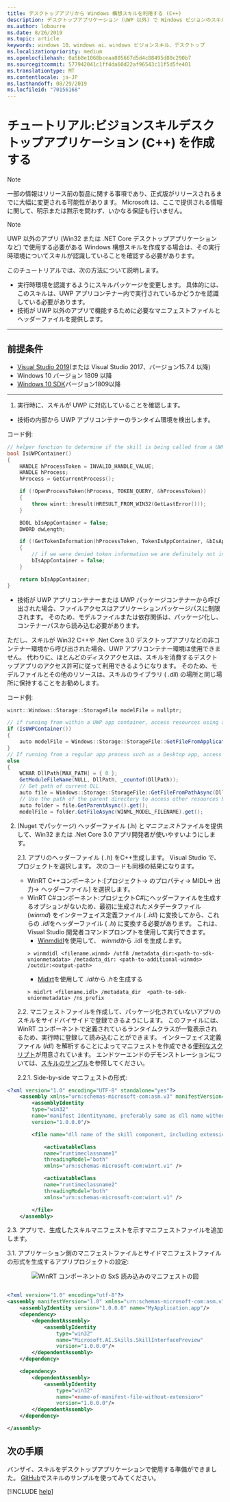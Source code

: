 ```yaml
---
title: デスクトップアプリから Windows 構想スキルを利用する (C++)
description: デスクトップアプリケーション (UWP 以外) で Windows ビジョンのスキルを準備して使用する方法について説明します。
ms.author: lobourre
ms.date: 8/26/2019
ms.topic: article
keywords: windows 10、windows ai、windows ビジョンスキル、デスクトップ
ms.localizationpriority: medium
ms.openlocfilehash: 0a5b8e1068bceaa805667d5d4c88495d80c290b7
ms.sourcegitcommit: 577942041c1ff4da60d22af96543c11f5d5fe401
ms.translationtype: MT
ms.contentlocale: ja-JP
ms.lasthandoff: 08/29/2019
ms.locfileid: "70156168"
---
```

# <a name="tutorial-create-a-vision-skill-desktop-application-c"></a>チュートリアル:ビジョンスキルデスクトップアプリケーション (C++) を作成する

> [!NOTE]
> 一部の情報はリリース前の製品に関する事項であり、正式版がリリースされるまでに大幅に変更される可能性があります。 Microsoft は、ここで提供される情報に関して、明示または黙示を問わず、いかなる保証も行いません。

> [!NOTE]
> UWP 以外のアプリ (Win32 または .NET Core デスクトップアプリケーションなど) で使用する必要がある Windows 構想スキルを作成する場合は、その実行時環境についてスキルが認識していることを確認する必要があります。

このチュートリアルでは、次の方法について説明します。

- 実行時環境を認識するようにスキルパッケージを変更します。 具体的には、このスキルは、UWP アプリコンテナー内で実行されているかどうかを認識している必要があります。
- 技術が UWP 以外のアプリで機能するために必要なマニフェストファイルとヘッダーファイルを提供します。

---

## <a name="prerequisites"></a>前提条件

- [Visual Studio 2019](https://visualstudio.microsoft.com/downloads/)(または Visual Studio 2017、バージョン15.7.4 以降)
- Windows 10 バージョン 1809 以降
- [Windows 10 SDK](https://developer.microsoft.com/windows/downloads/windows-10-sdk)バージョン1809以降

---

1. 実行時に、スキルが UWP に対応していることを確認します。

- 技術の内部から UWP アプリコンテナーのランタイム環境を検出します。

コード例:

```cpp
// helper function to determine if the skill is being called from a UWP app container or not.
bool IsUWPContainer()
{
    HANDLE hProcessToken = INVALID_HANDLE_VALUE;
    HANDLE hProcess;
    hProcess = GetCurrentProcess();

    if (!OpenProcessToken(hProcess, TOKEN_QUERY, &hProcessToken))
    {
        throw winrt::hresult(HRESULT_FROM_WIN32(GetLastError()));
    }

    BOOL bIsAppContainer = false;
    DWORD dwLength;

    if (!GetTokenInformation(hProcessToken, TokenIsAppContainer, &bIsAppContainer, sizeof(bIsAppContainer), &dwLength))
    {
        // if we were denied token information we are definitely not in an app container.
        bIsAppContainer = false;
    }

    return bIsAppContainer;
}
```

- 技術が UWP アプリコンテナーまたは UWP パッケージコンテナーから呼び出された場合、ファイルアクセスはアプリケーションパッケージパスに制限されます。 そのため、モデルファイルまたは依存関係は、パッケージ化し、コンテナーパスから読み込む必要があります。

ただし、スキルが Win32 C++や .Net Core 3.0 デスクトップアプリなどの非コンテナー環境から呼び出された場合、UWP アプリコンテナー環境は使用できません。 代わりに、ほとんどのディスクアクセスは、スキルを消費するデスクトップアプリのアクセス許可に従って利用できるようになります。 そのため、モデルファイルとその他のリソースは、スキルのライブラリ ( *.dll*) の場所と同じ場所に保持することをお勧めします。

コード例:

```csharp
winrt::Windows::Storage::StorageFile modelFile = nullptr;

// if running from within a UWP app container, access resources using a URI relative to its path
if (IsUWPContainer())
{
    auto modelFile = Windows::Storage::StorageFile::GetFileFromApplicationUriAsync(Windows::Foundation::Uri(L"ms-appx:///Contoso.FaceSentimentAnalyzer/" + WINML_MODEL_FILENAME)).get();
}
// If running from a regular app process such as a Desktop app, access resources using the full system path
else
{
    WCHAR DllPath[MAX_PATH] = { 0 };
    GetModuleFileName(NULL, DllPath, _countof(DllPath));
    // Get path of current DLL
    auto file = Windows::Storage::StorageFile::GetFileFromPathAsync(DllPath).get();
    // Use the path of the parent directory to access other resources bundled with the DLL
    auto folder = file.GetParentAsync().get();
    modelFile = folder.GetFileAsync(WINML_MODEL_FILENAME).get();
```

2. (Nuget でパッケージ) ヘッダーファイル (.h) と*マニフェスト*ファイルを提供して、Win32 または .Net Core 3.0 アプリ開発者が使いやすいようにします。

    2.1. アプリのヘッダーファイル ( *.h*) をC++生成します。
Visual Studio で、プロジェクトを選択します。 次のコードも同様の結果になります。
    - WinRT C++コンポーネント:[プロジェクト-> のプロパティ-> MIDL-> 出力-> ヘッダーファイル] を選択します。
    - WinRT C#コンポーネント:プロジェクトC#にヘッダーファイルを生成するオプションがないため、最初に生成されたメタデータファイル (*winmd*) をインターフェイス定義ファイル ( *.idl*) に変換してから、これらの *.idl*をヘッダーファイル ( *.h*) に変換する必要があります。 これは、Visual Studio 開発者コマンドプロンプトを使用して実行できます。
      - [Winmdidl](https://docs.microsoft.com/cpp/cppcx/wrl/use-winmdidl-and-midlrt-to-create-h-files-from-windows-metadata?view=vs-2019)を使用して、 *winmd*から .idl を生成*し*ます。
      ```
      > winmdidl <filename.winmd> /utf8 /metadata_dir:<path-to-sdk-unionmetadata> /metadata_dir: <path-to-additional-winmds> /outdir:<output-path>
      ```
      - [Midlrt](https://docs.microsoft.com/windows/win32/midl/midlrt-and-windows-runtime-components)を使用して *.idl*から *.h*を生成する
      ```
      > midlrt <filename.idl> /metadata_dir  <path-to-sdk-unionmetadata> /ns_prefix
      ```

    2.2. マニフェストファイルを作成して、パッケージ化されていないアプリのスキルをサイドバイサイドで登録できるようにします。 このファイルには、WinRT コンポーネントで定義されているランタイムクラスが一覧表示されるため、実行時に登録して読み込むことができます。 インターフェイス定義ファイル (*idl*) を解析することによってマニフェストを作成できる[便利なスクリプト](https://github.com/microsoft/WindowsVisionSkillsPreview/blob/master/samples/Scripts/genSxSManifest.ps1)が用意されています。 エンドツーエンドのデモンストレーションについては、[スキルのサンプル](https://github.com/microsoft/WindowsVisionSkillsPreview/tree/master/samples/SentimentAnalyzerCustomSkill)を参照してください。


    2.2.1. Side-by-side マニフェストの形式:

```xml
<?xml version="1.0" encoding="UTF-8" standalone="yes"?>
    <assembly xmlns="urn:schemas-microsoft-com:asm.v3" manifestVersion="1.0">
        <assemblyIdentity
        type="win32"
        name="manifest Identityname, preferably same as dll name without extension and same as filename of this manifest"
        version="1.0.0.0"/>

        <file name="dll name of the skill component, including extension">

            <activatableClass
            name="runtimeclassname1"
            threadingModel="both"
            xmlns="urn:schemas-microsoft-com:winrt.v1" />

            <activatableClass
            name="runtimeclassname2"
            threadingModel="both"
            xmlns="urn:schemas-microsoft-com:winrt.v1" />

        </file>
    </assembly>
```

2.3. アプリで、生成したスキルマニフェストを示すマニフェストファイルを追加します。

3.1. アプリケーション側のマニフェストファイルとサイドマニフェストファイルの形式を生成するアプリプロジェクトの設定:
<div style="text-align:center" markdown="1">

![WinRT コンポーネントの SxS 読み込みのマニフェストの図](../images/vision-skills-manifest.png)

</div>

```xml

<?xml version="1.0" encoding="utf-8"?>
<assembly manifestVersion="1.0" xmlns="urn:schemas-microsoft-com:asm.v1">
    <assemblyIdentity version="1.0.0.0" name="MyApplication.app"/>
    <dependency>
        <dependentAssembly>
            <assemblyIdentity
                type="win32"
                name="Microsoft.AI.Skills.SkillInterfacePreview"
                version="1.0.0.0"/>
        </dependentAssembly>
    </dependency>

    <dependency>
        <dependentAssembly>
            <assemblyIdentity
                type="win32"
                name="<name-of-manifest-file-without-extension>"
                version="1.0.0.0"/>
        </dependentAssembly>
    </dependency>

</assembly>
```

## <a name="next-steps"></a>次の手順

バンザイ、スキルをデスクトップアプリケーションで使用する準備ができました。 [GitHub](https://github.com/microsoft/WindowsVisionSkillsPreview/tree/master/samples)でスキルのサンプルを使ってみてください。

[!INCLUDE [help](../includes/get-help-vision.md)]
